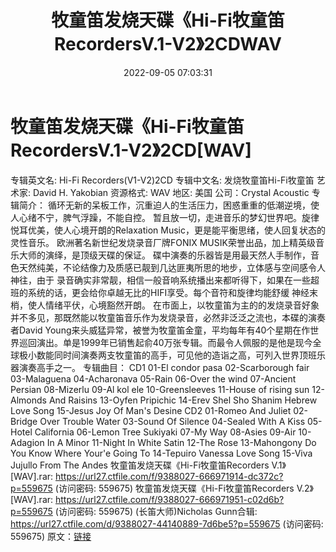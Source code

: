 ﻿---
title: 牧童笛发烧天碟《Hi-Fi牧童笛RecordersV.1-V2》2CDWAV
date: 2022-09-05 07:03:31
categories: 古典音乐、新世纪、纯音雅乐
tags: 纯音雅乐
---
# 牧童笛发烧天碟《Hi-Fi牧童笛RecordersV.1-V2》2CD[WAV]

专辑英文名: Hi-Fi Recorders(V1-V2)2CD
专辑中文名: 发烧牧童笛Hi-Fi牧童笛
艺术家: David H. Yakobian
资源格式: WAV
地区: 美国
公司：Crystal Acoustic
专辑简介：
循环无新的呆板工作，沉重迫人的生活压力，困惑重重的低潮逆境，使人心绪不宁，脾气浮躁，不能自控。
暂且放一切，走进音乐的梦幻世界吧。旋律悦耳优美，使人心境开朗的Relaxation
Music，更是能平衡思绪，使人回复状态的灵性音乐。 欧洲著名新世纪发烧录音厂牌FONIX
MUSIK荣誉出品，加上精英级音乐大师的演绎，是顶级天碟的保证。
碟中演奏的乐器皆是用最天然人手制作，音色天然纯美，不论结像力及质感已靓到几达匪夷所思的地步，立体感与空间感令人神往，由于
录音确实非常靓，相信一般音响系统播出来都听得下，如果在一些超班的系统的话，更会给你卓越无比的HIFI享受。每个音符和旋律均能舒缓
神经末梢，使人情绪平伏，心境豁然开朗。
在市面上，以牧童笛为主的的发烧录音好象并不多见，那既然能以牧童笛音乐作为发烧录音，必然非泛泛之流也，本碟的演奏者David
Young来头威猛异常，被誉为牧童笛金童，平均每年有40个星期在作世界巡回演出。单是1999年已销售起俞40万张专辑。而最令人佩服的是他是现今全球极小数能同时间演奏两支牧童笛的高手，可见他的造诣之高，可列入世界顶班乐器演奏高手之一。
专辑曲目：
CD1
01-El condor pasa
02-Scarborough fair
03-Malaguena
04-Acharonava
05-Rain
06-Over the wind
07-Ancient Persian
08-Mizerlu
09-Al kol ele
10-Greensleeves
11-House of rising sun
12-Almonds And Raisins
13-Oyfen Pripichic
14-Erev Shel Sho Shanim Hebrew Love Song
15-Jesus Joy Of Man's Desine
CD2
01-Romeo And Juliet
02-Bridge Over Trouble Water
03-Sound Of Silence
04-Sealed With A Kiss
05-Hotel California
06-Lemon Tree Sukiyaki
07-My Way
08-Asies
09-Air
10-Adagion In A Minor
11-Night In White Satin
12-The Rose
13-Mahongony Do You Know Where Your'e Going To
14-Tepuiro Vanessa Love Song
15-Viva Jujullo From The Andes
牧童笛发烧天碟《Hi-Fi牧童笛Recorders V.1》[WAV].rar: https://url27.ctfile.com/f/9388027-666971914-dc372c?p=559675
(访问密码: 559675)
牧童笛发烧天碟《Hi-Fi牧童笛Recorders V.2》[WAV].rar: https://url27.ctfile.com/f/9388027-666971951-c02d6b?p=559675
(访问密码: 559675)
(长笛大师)Nicholas Gunn合辑: https://url27.ctfile.com/d/9388027-44140889-7d6be5?p=559675
(访问密码: 559675)
原文：[链接](https://blog.sina.com.cn/s/blog_1647c7e7601030z86.html)